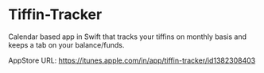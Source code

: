 # Tiffin-Tracker

Calendar based app in Swift that tracks your tiffins on monthly basis and keeps a tab on your balance/funds.

AppStore URL:
https://itunes.apple.com/in/app/tiffin-tracker/id1382308403
